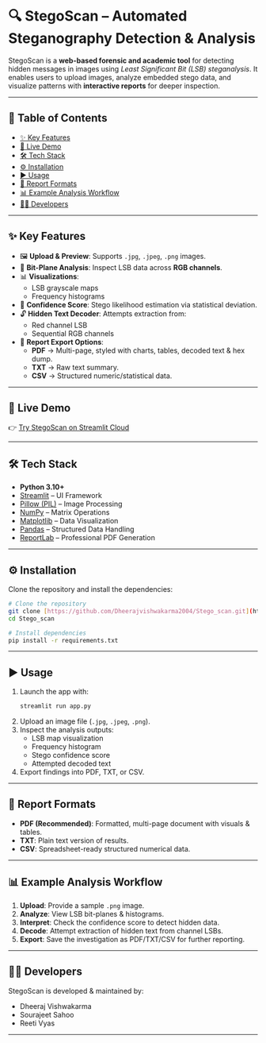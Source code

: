 # 🔍 StegoScan – Automated Steganography Detection & Analysis

StegoScan is a **web-based forensic and academic tool** for detecting hidden messages in images using *Least Significant Bit (LSB) steganalysis*.
It enables users to upload images, analyze embedded stego data, and visualize patterns with **interactive reports** for deeper inspection.

---

## 📖 Table of Contents
- [✨ Key Features](#-key-features)
- [🚀 Live Demo](#-live-demo)
- [🛠 Tech Stack](#-tech-stack)
- [⚙️ Installation](#️-installation)
- [▶️ Usage](#️-usage)
- [📄 Report Formats](#-report-formats)
- [📊 Example Analysis Workflow](#-example-analysis-workflow)
- [👨‍💻 Developers](#-developers)

---

## ✨ Key Features

- 🖼 **Upload & Preview**: Supports `.jpg`, `.jpeg`, `.png` images.
- 🔬 **Bit-Plane Analysis**: Inspect LSB data across **RGB channels**.
- 📊 **Visualizations**:
    - LSB grayscale maps
    - Frequency histograms
- 🧠 **Confidence Score**: Stego likelihood estimation via statistical deviation.
- 🔓 **Hidden Text Decoder**: Attempts extraction from:
    - Red channel LSB
    - Sequential RGB channels
- 📄 **Report Export Options**:
    - **PDF** → Multi-page, styled with charts, tables, decoded text & hex dump.
    - **TXT** → Raw text summary.
    - **CSV** → Structured numeric/statistical data.

---

## 🚀 Live Demo

👉 [Try StegoScan on Streamlit Cloud](https://stegoscan.streamlit.app)

---

## 🛠 Tech Stack

- **Python 3.10+**
- [Streamlit](https://streamlit.io/) – UI Framework
- [Pillow (PIL)](https://python-pillow.org/) – Image Processing
- [NumPy](https://numpy.org/) – Matrix Operations
- [Matplotlib](https://matplotlib.org/) – Data Visualization
- [Pandas](https://pandas.pydata.org/) – Structured Data Handling
- [ReportLab](https://www.reportlab.com/) – Professional PDF Generation

---

## ⚙️ Installation

Clone the repository and install the dependencies:

```bash
# Clone the repository
git clone [https://github.com/Dheerajvishwakarma2004/Stego_scan.git](https://github.com/Dheerajvishwakarma2004/Stego_scan.git)
cd Stego_scan

# Install dependencies
pip install -r requirements.txt
````

-----

## ▶️ Usage

1.  Launch the app with:
    ```bash
    streamlit run app.py
    ```
2.  Upload an image file (`.jpg`, `.jpeg`, `.png`).
3.  Inspect the analysis outputs:
      * LSB map visualization
      * Frequency histogram
      * Stego confidence score
      * Attempted decoded text
4.  Export findings into PDF, TXT, or CSV.

-----

## 📄 Report Formats

  * **PDF (Recommended)**: Formatted, multi-page document with visuals & tables.
  * **TXT**: Plain text version of results.
  * **CSV**: Spreadsheet-ready structured numerical data.

-----

## 📊 Example Analysis Workflow

1.  **Upload**: Provide a sample `.png` image.
2.  **Analyze**: View LSB bit-planes & histograms.
3.  **Interpret**: Check the confidence score to detect hidden data.
4.  **Decode**: Attempt extraction of hidden text from channel LSBs.
5.  **Export**: Save the investigation as PDF/TXT/CSV for further reporting.

-----

## 👨‍💻 Developers

StegoScan is developed & maintained by:

  * Dheeraj Vishwakarma
  * Sourajeet Sahoo
  * Reeti Vyas

-----


```
```
